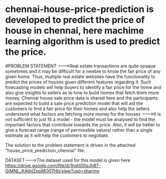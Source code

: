 # chennai-house-price-prediction is developed to predict the price of house in chennai, here machime learning algorithm is used to predict the price.

#PROBLEM STATEMENT
  --->Real estate transactions are quite opaque sometimes and it may be difficult for a newbie to know the fair price of any given home. Thus, multiple real estate websites have the functionality to predict the prices of houses given different features regarding it. Such forecasting models will help buyers to identify a fair price for the home and also give insights to sellers as to how to build homes that fetch them more money. Chennai house sale price data is shared here and the participants are expected to build a sale price prediction model that will aid the customers to find a fair price for their homes and also help the sellers understand what factors are fetching more money for the houses
  --->It is not sufficient to just fit a model - the model must be analysed to find the important factors that contribute towards the price. Also, it will be better to give a forecast range (range of permissible values) rather than a single estimate as it will help the customers to negotiate.
  
 The solution to the problem statement is driven in the attached "house_price_prediction_chennai" file.
 
 DATASET--->The dataset used for this model is given here https://drive.google.com/file/d/1hqlG0IqJh87-GiMNL_KAtbtZppMO07Hb/view?usp=sharing
